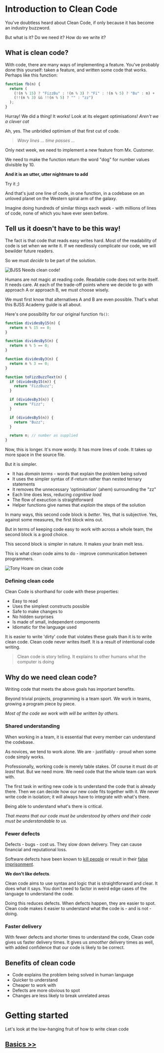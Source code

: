 # Introduction to Clean Code

You've doubtless heard about Clean Code, if only because it has become an industry buzzword.

But what is it? Do we need it? How do we write it?

## What is clean code?

With code, there are many ways of implementing a feature. You've probably done this yourself: taken a feature, and written some code that works. Perhaps like this function:

```javascript
function fb(n) {
  return (
    (!(n % 15) ? "FizzBu" : !(n % 3) ? "Fi" : !(n % 5) ? "Bu" : n) +
    (!!(n % 3) && !!(n % 5) ? "" : "zz")
  );
}
```

Hurray! We did a thing! It works! Look at its elegant optimisations! _Aren't we a clever cat_

Ah, yes. The unbridled optimism of that first cut of code.

> _Wavy lines ... time passes ..._

Only next week, we need to implement a new feature from Mx. Customer.

We need to make the function return the word "dog" for number values divisible by 10.

**And it is an utter, utter nightmare to add**

Try it ;)

And that's just one line of code, in one function, in a codebase on an unloved planet on the Western spiral arm of the galaxy.

Imagine doing hundreds of similar things each week - with millions of lines of code, none of which you have ever seen before.

## Tell us it doesn't have to be this way!

The fact is that code that reads easy writes hard. Most of the readability of code is set when we write it. If we needlessly complicate our code, we will bewilder future readers.

So we must _decide_ to be part of the solution.

![BJSS Needs clean code!](/images/needs-you-clean-coder.jpg)

Humans are not magic at reading code. Readable code does not write itself. It needs care. At each of the trade-off points where we decide to go with approach A or approach B, we must choose wisely.

We must first know that alternatives A and B are even possible. That's what this BJSS Academy guide is all about.

Here's one possibility for our original function `fb()`:

```javascript
function dividesBy15(n) {
  return n % 15 == 0;
}

function dividesBy5(n) {
  return n % 5 == 0;
}

function dividesBy3(n) {
  return n % 3 == 0;
}

function toFizzBuzzText(n) {
  if (dividesBy15(n)) {
    return "FizzBuzz";
  }

  if (dividesBy3(n)) {
    return "Fizz";
  }

  if (dividesBy5(n)) {
    return "Buzz";
  }

  return n; // number as supplied
}
```

Now, this is longer. It's more wordy. It has more lines of code. It takes up more space in the source file.

But it is simpler.

- It has _domain terms_ - words that explain the problem being solved
- It uses the simpler syntax of if-return rather than nested ternary statements
- It removes the unnecessary 'optimisation' (ahem) surrounding the "zz"
- Each line does less, reducing _cognitive load_
- The flow of exeuction is straightforward
- Helper functions give names that _explain_ the steps of the solution

In many ways, this second code block is _better_. Yes, that is subjective. Yes, against some measures, the first block wins out.

But in terms of keeping code easy to work with across a whole team, the second block is a good choice.

This second block is simpler in nature. It makes your brain melt less.

This is what clean code aims to do - improve communication between programmers.

![Tony Hoare on clean code](/images/quote-tony-hoare.jpg)

### Defining clean code

Clean Code is shorthand for code with these properties:

- Easy to read
- Uses the simplest constructs possible
- Safe to make changes to
- No hidden surprises
- Is made of small, independent components
- Idiomatic for the language used

It is easier to write 'dirty' code that violates these goals than it is to write clean code. Clean code never writes itself. It is a result of intentional code writing.

> Clean code is story telling. It explains to other humans what the computer is doing

## Why do we need clean code?

Writing code that meets the above goals has important benefits.

Beyond trivial projects, programming is a team sport. We work in teams, growing a program piece by piece.

_Most of the code we work with will be written by others._

### Shared understanding

When working in a team, it is essential that every member can understand the codebase.

As novices, we tend to work alone. We are - justifiably - proud when some code simply works.

Professionally, working code is merely table stakes. Of course it must do _at least_ that. But we need more. We need code that the whole team can work with.

The first task in writing new code is to understand the code that is already there. Then we can decide how our new code fits together with it. We never write code in isolation; it will always have to integrate with what's there.

Being able to understand what's there is critical.

_That means that our code must be understood by others and their code must be understandable to us_.

### Fewer defects

Defects - bugs - cost us. They slow down delivery. They can cause financial and reputational loss.

Software defects have been known to [kill people](http://sunnyday.mit.edu/papers/therac.pdf) or result in their [false imprisonment](https://www.bbc.co.uk/news/business-56718036).

**We don't like defects**.

Clean code aims to use syntax and logic that is straightforward and clear. It does what it says. You don't need to factor in weird edge cases of the language to understand the code.

Doing this reduces defects. When defects happen, they are easier to spot. Clean code makes it easier to understand what the code is - and is not - doing.

### Faster delivery

With fewer defects and shorter times to understand the code, Clean code gives us faster delivery times. It gives us _smoother_ delivery times as well, with added confidence that our code is likely to be correct.

## Benefits of clean code

- Code explains the problem being solved in human language
- Quicker to understand
- Cheaper to work with
- Defects are more obvious to spot
- Changes are less likely to break unrelated areas

# Getting started

Let's look at the low-hanging fruit of how to write clean code

## [Basics >>](/01basics.md)
